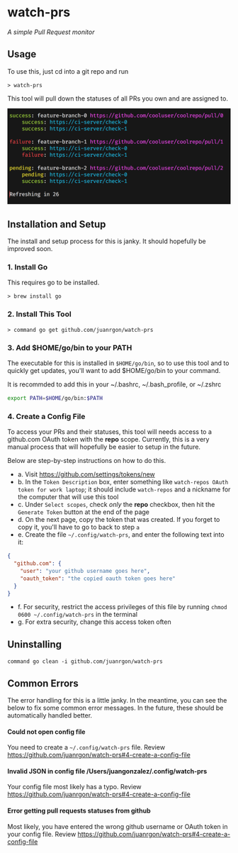 # watch-prs

_A simple Pull Request monitor_

## Usage

To use this, just cd into a git repo and run

```
> watch-prs
```

This tool will pull down the statuses of all PRs you own and are assigned to.

![demo](docs/demo.png)

## Installation and Setup

The install and setup process for this is janky. It should hopefully be improved soon.

### 1. **Install Go**

This requires go to be installed.

```
> brew install go
```

### 2. **Install This Tool**

```
> command go get github.com/juanrgon/watch-prs
```

### 3. **Add \$HOME/go/bin to your PATH**

The executable for this is installed in `$HOME/go/bin`, so to use this tool and to quickly get updates, you'll want to add \$HOME/go/bin to your command.

It is recommded to add this in your ~/.bashrc, ~/.bash_profile, or ~/.zshrc

```sh
export PATH=$HOME/go/bin:$PATH
```

### 4. **Create a Config File**

To access your PRs and their statuses, this tool will needs access to a github.com OAuth token with the **repo** scope. Currently, this is a very manual process that will hopefully be easier to setup in the future.

Below are step-by-step instructions on how to do this.

- a. Visit https://github.com/settings/tokens/new
- b. In the `Token Description` box, enter something like `watch-repos OAuth token for work laptop`; it should include `watch-repos` and a nickname for the computer that will use this tool
- c. Under `Select scopes`, check _only_ the **repo** checkbox, then hit the `Generate Token` button at the end of the page
- d. On the next page, copy the token that was created. If you forget to copy it, you'll have to go to back to step `a`
- e. Create the file `~/.config/watch-prs`, and enter the following text into it:

```json
{
  "github.com": {
    "user": "your github username goes here",
    "oauth_token": "the copied oauth token goes here"
  }
}
```

- f. For security, restrict the access privileges of this file by running `chmod 0600 ~/.config/watch-prs` in the terminal
- g. For extra security, change this access token often

## Uninstalling

```
command go clean -i github.com/juanrgon/watch-prs
```

## Common Errors

The error handling for this is a little janky. In the meantime, you can see the below to fix some common error messages. In the future, these should be automatically handled better.

#### Could not open config file

You need to create a `~/.config/watch-prs` file. Review https://github.com/juanrgon/watch-prs#4-create-a-config-file

#### Invalid JSON in config file /Users/juangonzalez/.config/watch-prs

Your config file most likely has a typo. Review https://github.com/juanrgon/watch-prs#4-create-a-config-file

#### Error getting pull requests statuses from github

Most likely, you have entered the wrong github username or OAuth token in your config file. Review https://github.com/juanrgon/watch-prs#4-create-a-config-file
